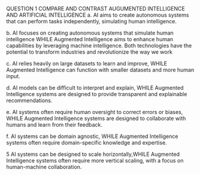 QUESTION 1
COMPARE AND CONTRAST AUGUMENTED INTELLIGENCE AND ARTIFICIAL INTELLIGENCE
a. AI aims to create autonomous systems that can perform tasks independently, simulating human intelligence. 

b. AI focuses on creating autonomous systems that simulate human intelligence WHILE Augmented Intelligence aims to enhance human capabilities by leveraging machine intelligence. Both technologies have the potential to transform industries and revolutionize the way we work

c. AI relies heavily on large datasets to learn and improve, WHILE Augmented Intelligence can function with smaller datasets and more human input.

d. AI models can be difficult to interpret and explain, WHILE Augmented Intelligence systems are designed to provide transparent and explainable recommendations.

e. AI systems often require human oversight to correct errors or biases, WHILE Augmented Intelligence systems are designed to collaborate with humans and learn from their feedback.

f. AI systems can be domain agnostic, WHILE Augmented Intelligence systems often require domain-specific knowledge and expertise.

5 AI systems can be designed to scale horizontally,WHILE  Augmented Intelligence systems often require more vertical scaling, with a focus on human-machine collaboration.
